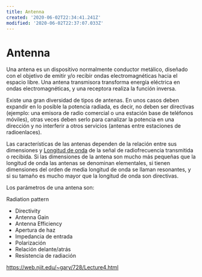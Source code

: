 ```yaml
---
title: Antenna
created: '2020-06-02T22:34:41.241Z'
modified: '2020-06-02T22:37:07.033Z'
---
```


# Antenna

Una antena es un dispositivo normalmente conductor metálico, diseñado con el objetivo de emitir y/o recibir ondas electromagnéticas hacia el espacio libre. Una antena transmisora transforma energía eléctrica en ondas electromagnéticas, y una receptora realiza la función inversa.

Existe una gran diversidad de tipos de antenas. En unos casos deben expandir en lo posible la potencia radiada, es decir, no deben ser directivas (ejemplo: una emisora de radio comercial o una estación base de teléfonos móviles), otras veces deben serlo para canalizar la potencia en una dirección y no interferir a otros servicios (antenas entre estaciones de radioenlaces).

Las características de las antenas dependen de la relación entre sus dimensiones y [Longitud de onda](./Wavelength.md) de la señal de radiofrecuencia transmitida o recibida. Si las dimensiones de la antena son mucho más pequeñas que la longitud de onda las antenas se denominan elementales, si tienen dimensiones del orden de media longitud de onda se llaman resonantes, y si su tamaño es mucho mayor que la longitud de onda son directivas.

Los parámetros de una antena son:

Radiation pattern
* Directivity 
* Antenna Gain 
* Antenna Efficiency
* Apertura de haz
* Impedancia de entrada
* Polarización
* Relación delante/atrás
* Resistencia de radiación


https://web.njit.edu/~gary/728/Lecture4.html
